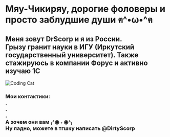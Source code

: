 # Мяу-Чикиряу, дорогие фоловеры и просто заблудшие души ฅ^•ω•^ฅ

## Меня зовут DrScorp и я из России. <br> Грызу гранит науки в ИГУ (Иркутский государственный университет). Также стажируюсь в компании Форус и активно изучаю 1С

![Coding Cat](https://media.giphy.com/media/ULEPJPyF2VlIs/giphy.gif)


### Мои контактики: <br> . <br > . <br> . <br> А зочем они вам ₍˄◉ ˕ ◉˄₎ <br> Ну ладно, можете в тгшку написать @DirtyScorp

